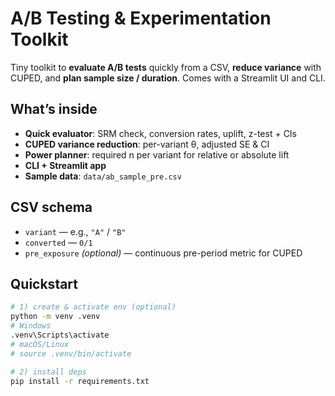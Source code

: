 # A/B Testing & Experimentation Toolkit

Tiny toolkit to **evaluate A/B tests** quickly from a CSV, **reduce variance** with CUPED, and **plan sample size / duration**. Comes with a Streamlit UI and CLI.

## What’s inside
- **Quick evaluator**: SRM check, conversion rates, uplift, z-test + CIs
- **CUPED variance reduction**: per-variant θ, adjusted SE & CI
- **Power planner**: required n per variant for relative or absolute lift
- **CLI + Streamlit app**
- **Sample data**: `data/ab_sample_pre.csv`

## CSV schema
- `variant` — e.g., `"A"` / `"B"`
- `converted` — `0/1`
- `pre_exposure` *(optional)* — continuous pre-period metric for CUPED

## Quickstart
```bash
# 1) create & activate env (optional)
python -m venv .venv
# Windows
.venv\Scripts\activate
# macOS/Linux
# source .venv/bin/activate

# 2) install deps
pip install -r requirements.txt

